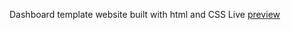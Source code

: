 Dashboard template website built with html and CSS
Live [preview](https://shivank3397.github.io/Admin-Dashboard/)
